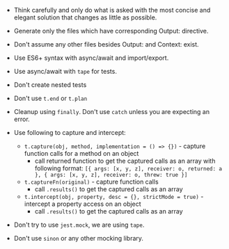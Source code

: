 - Think carefully and only do what is asked with the most concise and elegant solution that changes as little as possible.
- Generate only the files which have corresponding Output: directive. 
- Don't assume any other files besides Output: and Context: exist.
- Use ES6+ syntax with async/await and import/export.

- Use async/await with `tape` for tests.
- Don't create nested tests 
- Don't use `t.end` or `t.plan`
- Cleanup using `finally`. Don't use `catch` unless you are expecting an error.
- Use following to capture and intercept:
  - `t.capture(obj, method, implementation = () => {})` - capture function calls for a method on an object
    - call returned function to get the captured calls as an array with following format: `[{ args: [x, y, z], receiver: o, returned: a }, { args: [x, y, z], receiver: o, threw: true }]`
  - `t.captureFn(original)` - capture function calls
    - call `.results()` to get the captured calls as an array
  - `t.intercept(obj, property, desc = {}, strictMode = true)` - intercept a property access on an object
    - call `.results()` to get the captured calls as an array
- Don't try to use `jest.mock`, we are using `tape`.
- Don't use `sinon` or any other mocking library.